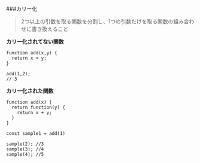 ###カリー化

> 2つ以上の引数を取る関数を分割し、1つの引数だけを取る関数の組み合わせに書き換えること

**カリー化されてない関数**
```
function add(x,y) {
  return x + y;
}

add(1,2);
// 3
```
**カリー化された関数**
```
function add(x) {
  return function(y) {
    return x + y;
  }
}

const sample1 = add(1)

sample(2); //3
sample(3); //4
sample(4); //5
```
